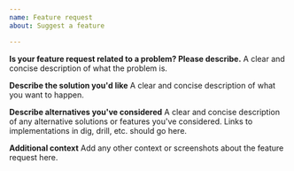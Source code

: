 ```yaml
---
name: Feature request
about: Suggest a feature

---
```


**Is your feature request related to a problem? Please describe.**
A clear and concise description of what the problem is.

**Describe the solution you'd like**
A clear and concise description of what you want to happen.

**Describe alternatives you've considered**
A clear and concise description of any alternative solutions or features you've considered.
Links to implementations in dig, drill, etc. should go here.

**Additional context**
Add any other context or screenshots about the feature request here.